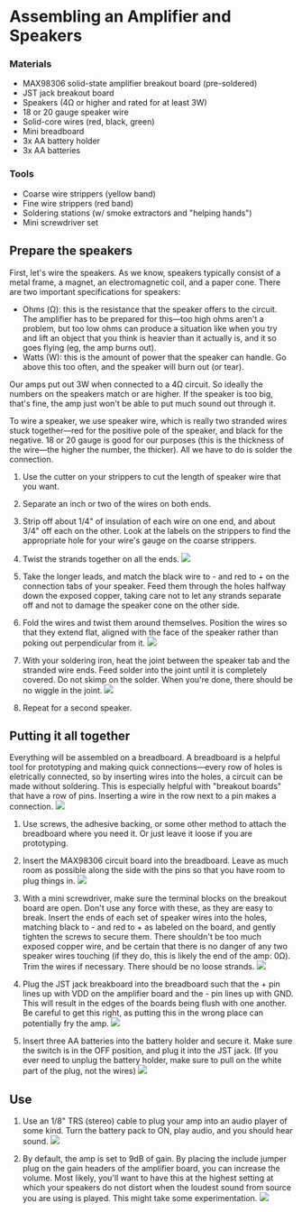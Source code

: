 # Assembling an Amplifier and Speakers

### Materials
- MAX98306 solid-state amplifier breakout board (pre-soldered)
- JST jack breakout board
- Speakers (4Ω or higher and rated for at least 3W)
- 18 or 20 gauge speaker wire
- Solid-core wires (red, black, green)
- Mini breadboard
- 3x AA battery holder
- 3x AA batteries

### Tools
- Coarse wire strippers (yellow band)
- Fine wire strippers (red band)
- Soldering stations (w/ smoke extractors and "helping hands")
- Mini screwdriver set


## Prepare the speakers

First, let's wire the speakers. As we know, speakers typically consist of a metal frame, a magnet, an electromagnetic coil, and a paper cone. There are two important specifications for speakers:
- Ohms (Ω): this is the resistance that the speaker offers to the circuit. The amplifier has to be prepared for this—too high ohms aren't a problem, but too low ohms can produce a situation like when you try and lift an object that you think is heavier than it actually is, and it so goes flying (eg, the amp burns out).
- Watts (W): this is the amount of power that the speaker can handle. Go above this too often, and the speaker will burn out (or tear). 

Our amps put out 3W when connected to a 4Ω circuit. So ideally the numbers on the speakers match or are higher. If the speaker is too big, that's fine, the amp just won't be able to put much sound out through it.

To wire a speaker, we use speaker wire, which is really two stranded wires stuck together—red for the positive pole of the speaker, and black for the negative. 18 or 20 gauge is good for our purposes (this is the thickness of the wire—the higher the number, the thicker). All we have to do is solder the connection.

1. Use the cutter on your strippers to cut the length of speaker wire that you want.
1. Separate an inch or two of the wires on both ends.
1. Strip off about 1/4" of insulation of each wire on one end, and about 3/4" off each on the other. Look at the labels on the strippers to find the appropriate hole for your wire's gauge on the coarse strippers.
1. Twist the strands together on all the ends.
![](media/1.jpg)

1. Take the longer leads, and match the black wire to - and red to + on the connection tabs of your speaker. Feed them through the holes halfway down the exposed copper, taking care not to let any strands separate off and not to damage the speaker cone on the other side. 
1. Fold the wires and twist them around themselves. Position the wires so that they extend flat, aligned with the face of the speaker rather than poking out perpendicular from it.
![](media/2.jpg)

1. With your soldering iron, heat the joint between the speaker tab and the stranded wire ends. Feed solder into the joint until it is completely covered. Do not skimp on the solder. When you're done, there should be no wiggle in the joint.
![](media/3.jpg)

1. Repeat for a second speaker.


## Putting it all together

Everything will be assembled on a breadboard. A breadboard is a helpful tool for prototyping and making quick connections—every row of holes is eletrically connected, so by inserting wires into the holes, a circuit can be made without soldering. This is especially helpful with "breakout boards" that have a row of pins. Inserting a wire in the row next to a pin makes a connection.
![](media/7.jpg)

1. Use screws, the adhesive backing, or some other method to attach the breadboard where you need it. Or just leave it loose if you are prototyping.

1. Insert the MAX98306 circuit board into the breadboard. Leave as much room as possible along the side with the pins so that you have room to plug things in.
![](media/8.jpg)

1. With a mini screwdriver, make sure the terminal blocks on the breakout board are open. Don't use any force with these, as they are easy to break. Insert the ends of each set of speaker wires into the holes, matching black to - and red to + as labeled on the board, and gently tighten the screws to secure them. There shouldn't be too much exposed copper wire, and be certain that there is no danger of any two speaker wires touching (if they do, this is likely the end of the amp: 0Ω). Trim the wires if necessary. There should be no loose strands.
![](media/9.jpg)

1. Plug the JST jack breakboard into the breadboard such that the + pin lines up with VDD on the amplifier board and the - pin lines up with GND. This will result in the edges of the boards being flush with one another. Be careful to get this right, as putting this in the wrong place can potentially fry the amp.
![](media/12.jpg)

1. Insert three AA batteries into the battery holder and secure it. Make sure the switch is in the OFF position, and plug it into the JST jack. (If you ever need to unplug the battery holder, make sure to pull on the white part of the plug, not the wires)
![](media/13.jpg)


## Use

1. Use an 1/8" TRS (stereo) cable to plug your amp into an audio player of some kind. Turn the battery pack to ON, play audio, and you should hear sound.
![](media/14.jpg)

1. By default, the amp is set to 9dB of gain. By placing the include jumper plug on the gain headers of the amplifier board, you can increase the volume. Most likely, you'll want to have this at the highest setting at which your speakers do not distort when the loudest sound from source you are using is played. This might take some experimentation.
![](media/15.jpg)


<!--
###	
https://www.hairballaudio.com/blog/resources/diy-resources/balanced-and-differential
-->